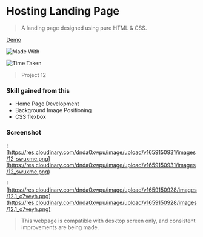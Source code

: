 # Hosting Landing Page

> A landing page designed using pure HTML & CSS.

[Demo](https://live-class-project-012.netlify.app/ "Demo")

![Made With](https://img.shields.io/badge/Made%20with-HTML%20and%20CSS-brightgreen)

![Time Taken](https://img.shields.io/badge/Time%20Taken-4--4.5%20hrs-red)

> Project 12

### Skill gained from this

- Home Page Development
- Background Image Positioning
- CSS flexbox

### Screenshot

![https://res.cloudinary.com/dnda0xwpu/image/upload/v1659150931/images/12_swuxme.png](https://res.cloudinary.com/dnda0xwpu/image/upload/v1659150931/images/12_swuxme.png)

![https://res.cloudinary.com/dnda0xwpu/image/upload/v1659150928/images/12.1_o7veyh.png](https://res.cloudinary.com/dnda0xwpu/image/upload/v1659150928/images/12.1_o7veyh.png)

> This webpage is compatible with desktop screen only, and consistent improvements are being made.
